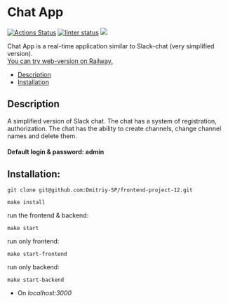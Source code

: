 # Chat App

[![Actions Status](https://github.com/Dmitriy-SP/frontend-project-12/workflows/hexlet-check/badge.svg)](https://github.com/Dmitriy-SP/frontend-project-12/actions)
[![linter status](https://github.com/Dmitriy-SP/frontend-project-12/actions/workflows/linter-status.yml/badge.svg)](https://github.com/Dmitriy-SP/frontend-project-12/actions)
<a href="https://codeclimate.com/github/Dmitriy-SP/frontend-project-12/maintainability"><img src="https://api.codeclimate.com/v1/badges/6eb388f97a565f0897df/maintainability" /></a>

Chat App is a real-time application similar to Slack-chat (very simplified version).<br>
<a href="https://frontend-project-12-production-1bc9.up.railway.app/">You can try web-version on Railway.</a>

- [Description](#Description)
- [Installation](#Installation)

## Description

A simplified version of Slack chat. The chat has a system of registration, authorization.
The chat has the ability to create channels, change channel names and delete them.

#### Default login & password: admin

## Installation:

```
git clone git@github.com:Dmitriy-SP/frontend-project-12.git
```
```
make install
```
run the frontend & backend:
```
make start
```
run only frontend:
```
make start-frontend
```
run only backend:
```
make start-backend
```
- On *localhost:3000*
